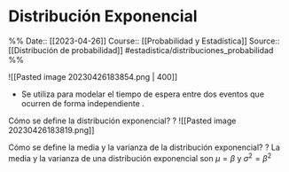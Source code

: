 # Distribución Exponencial

%%
Date:: [[2023-04-26]]
Course:: [[Probabilidad y Estadística]]
Source:: [[Distribución de probabilidad]]
#estadistica/distribuciones_probabilidad 
%%

![[Pasted image 20230426183854.png | 400]]
- Se utiliza para modelar el tiempo de espera entre dos eventos que ocurren de forma independiente .

Cómo se define la distribución exponencial?
?
![[Pasted image 20230426183819.png]]

Cómo se define la media y la varianza de la distribución exponencial?
?
La media y la varianza de una distribución exponencial son $\mu = \beta$ y $\sigma^2 = \beta^2$

